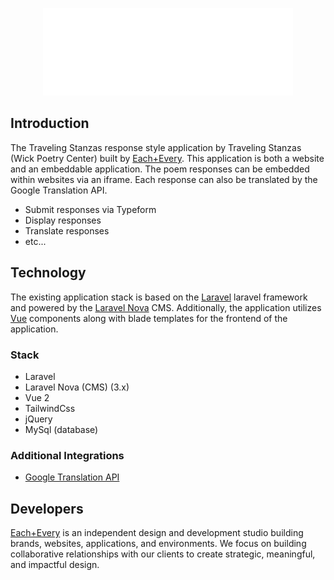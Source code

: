 <p align="center"><a href="https://travelingstanzas.com/" target="_blank"><img src="/art/logo.svg" width="400" alt="Traveling Stanzas Logo | Kent State University Wick Poetry Center"></a></p>

<!-- <p align="center">
<a href="https://travis-ci.org/laravel/framework"><img src="https://travis-ci.org/laravel/framework.svg" alt="Build Status"></a>
<a href="https://packagist.org/packages/laravel/framework"><img src="https://img.shields.io/packagist/dt/laravel/framework" alt="Total Downloads"></a>
<a href="https://packagist.org/packages/laravel/framework"><img src="https://img.shields.io/packagist/v/laravel/framework" alt="Latest Stable Version"></a>
<a href="https://packagist.org/packages/laravel/framework"><img src="https://img.shields.io/packagist/l/laravel/framework" alt="License"></a>
</p> -->

## Introduction

The Traveling Stanzas response style application by Traveling Stanzas (Wick Poetry Center) built by [Each+Every](https://eachevery.com/). This application is both a website and an embeddable application. The poem responses can be embedded within websites via an iframe. Each response can also be translated by the Google Translation API.

- Submit responses via Typeform
- Display responses
- Translate responses
- etc...

## Technology

The existing application stack is based on the [Laravel](https://laravel.com/) laravel framework and powered by the [Laravel Nova](https://nova.laravel.com/) CMS. Additionally, the application utilizes [Vue](https://v2.vuejs.org/) components along with blade templates for the frontend of the application.

### Stack
- Laravel
- Laravel Nova (CMS) (3.x)
- Vue 2
- TailwindCss
- jQuery
- MySql (database)

### Additional Integrations
- [Google Translation API](https://cloud.google.com/translate/docs/overview)

## Developers
[Each+Every](https://eachevery.com/) is an independent design and development studio  building brands, websites, applications, and environments. We focus on building collaborative relationships with our clients to create strategic, meaningful, and impactful design.
